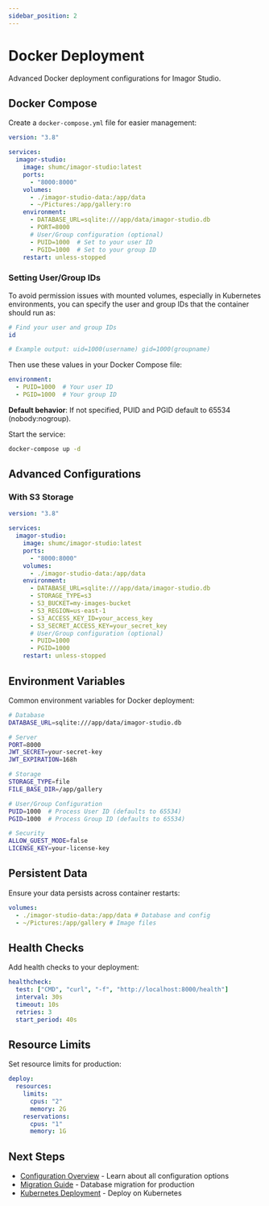 ```yaml
---
sidebar_position: 2
---
```


# Docker Deployment

Advanced Docker deployment configurations for Imagor Studio.

## Docker Compose

Create a `docker-compose.yml` file for easier management:

```yaml
version: "3.8"

services:
  imagor-studio:
    image: shumc/imagor-studio:latest
    ports:
      - "8000:8000"
    volumes:
      - ./imagor-studio-data:/app/data
      - ~/Pictures:/app/gallery:ro
    environment:
      - DATABASE_URL=sqlite:///app/data/imagor-studio.db
      - PORT=8000
      # User/Group configuration (optional)
      - PUID=1000  # Set to your user ID
      - PGID=1000  # Set to your group ID
    restart: unless-stopped
```

### Setting User/Group IDs

To avoid permission issues with mounted volumes, especially in Kubernetes environments, you can specify the user and group IDs that the container should run as:

```bash
# Find your user and group IDs
id

# Example output: uid=1000(username) gid=1000(groupname)
```

Then use these values in your Docker Compose file:

```yaml
environment:
  - PUID=1000  # Your user ID
  - PGID=1000  # Your group ID
```

**Default behavior**: If not specified, PUID and PGID default to 65534 (nobody:nogroup).

Start the service:

```bash
docker-compose up -d
```

## Advanced Configurations

### With S3 Storage

```yaml
version: "3.8"

services:
  imagor-studio:
    image: shumc/imagor-studio:latest
    ports:
      - "8000:8000"
    volumes:
      - ./imagor-studio-data:/app/data
    environment:
      - DATABASE_URL=sqlite:///app/data/imagor-studio.db
      - STORAGE_TYPE=s3
      - S3_BUCKET=my-images-bucket
      - S3_REGION=us-east-1
      - S3_ACCESS_KEY_ID=your_access_key
      - S3_SECRET_ACCESS_KEY=your_secret_key
      # User/Group configuration (optional)
      - PUID=1000
      - PGID=1000
    restart: unless-stopped
```

## Environment Variables

Common environment variables for Docker deployment:

```bash
# Database
DATABASE_URL=sqlite:///app/data/imagor-studio.db

# Server
PORT=8000
JWT_SECRET=your-secret-key
JWT_EXPIRATION=168h

# Storage
STORAGE_TYPE=file
FILE_BASE_DIR=/app/gallery

# User/Group Configuration
PUID=1000  # Process User ID (defaults to 65534)
PGID=1000  # Process Group ID (defaults to 65534)

# Security
ALLOW_GUEST_MODE=false
LICENSE_KEY=your-license-key
```

## Persistent Data

Ensure your data persists across container restarts:

```yaml
volumes:
  - ./imagor-studio-data:/app/data # Database and config
  - ~/Pictures:/app/gallery # Image files
```

## Health Checks

Add health checks to your deployment:

```yaml
healthcheck:
  test: ["CMD", "curl", "-f", "http://localhost:8000/health"]
  interval: 30s
  timeout: 10s
  retries: 3
  start_period: 40s
```

## Resource Limits

Set resource limits for production:

```yaml
deploy:
  resources:
    limits:
      cpus: "2"
      memory: 2G
    reservations:
      cpus: "1"
      memory: 1G
```

## Next Steps

- [Configuration Overview](../configuration/overview) - Learn about all configuration options
- [Migration Guide](../deployment/migration) - Database migration for production
- [Kubernetes Deployment](../deployment/kubernetes) - Deploy on Kubernetes
